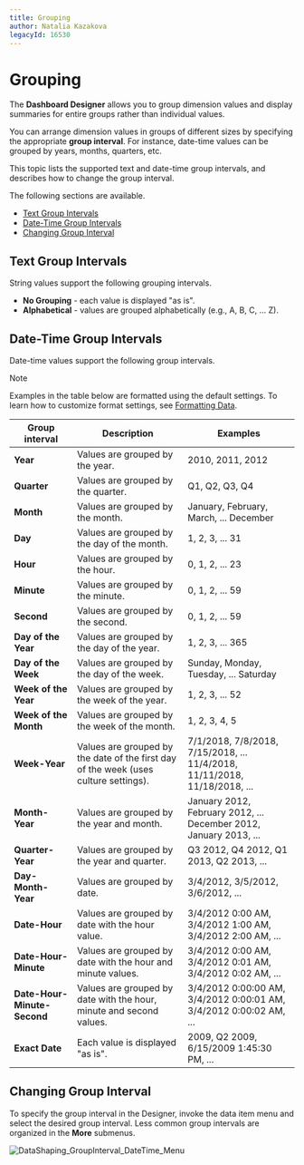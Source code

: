 ```yaml
---
title: Grouping
author: Natalia Kazakova
legacyId: 16530
---
```

# Grouping 
The **Dashboard Designer** allows you to group dimension values and display summaries for entire groups rather than individual values.

You can arrange dimension values in groups of different sizes by specifying the appropriate **group interval**. For instance, date-time values can be grouped by years, months, quarters, etc.

This topic lists the supported text and date-time group intervals, and describes how to change the group interval.

The following sections are available.
* [Text Group Intervals](#textgroupintervals)
* [Date-Time Group Intervals](#datetimegroupintervals)
* [Changing Group Interval](#changegroupinterval)

## <a name="textgroupintervals"/>Text Group Intervals
String values support the following grouping intervals.
* **No Grouping** - each value is displayed "as is".
* **Alphabetical** - values are grouped alphabetically (e.g., A, B, C, ... Z).

## <a name="datetimegroupintervals"/>Date-Time Group Intervals
Date-time values support the following group intervals.

> [!NOTE]
> Examples in the table below are formatted using the default settings. To learn how to customize format settings, see [Formatting Data](formatting-data.md).

| Group interval | Description | Examples |
|---|---|---|
| **Year** | Values are grouped by the year. | 2010, 2011, 2012 |
| **Quarter** | Values are grouped by the quarter. | Q1, Q2, Q3, Q4 |
| **Month** | Values are grouped by the month. | January, February, March, ... December |
| **Day** | Values are grouped by the day of the month. | 1, 2, 3, ... 31 |
| **Hour** | Values are grouped by the hour. | 0, 1, 2, ... 23 |
| **Minute** | Values are grouped by the minute. | 0, 1, 2, ... 59 |
| **Second** | Values are grouped by the second. | 0, 1, 2, ... 59 |
| **Day of the Year** | Values are grouped by the day of the year. | 1, 2, 3, ... 365 |
| **Day of the Week** | Values are grouped by the day of the week. | Sunday, Monday, Tuesday, ... Saturday |
| **Week of the Year** | Values are grouped by the week of the year. | 1, 2, 3, ... 52 |
| **Week of the Month** | Values are grouped by the week of the month. | 1, 2, 3, 4, 5 |
| **Week-Year**  |   Values are grouped by the date of the first day of the week (uses culture settings). |    7/1/2018, 7/8/2018, 7/15/2018, ... 11/4/2018, 11/11/2018, 11/18/2018, ...   |
| **Month-Year** | Values are grouped by the year and month. | January 2012, February 2012, ... December 2012, January 2013, ... |
| **Quarter-Year** | Values are grouped by the year and quarter. | Q3 2012, Q4 2012, Q1 2013, Q2 2013, ... |
| **Day-Month-Year** | Values are grouped by date. | 3/4/2012, 3/5/2012, 3/6/2012, ... |
| **Date-Hour** | Values are grouped by date with the hour value. | 3/4/2012 0:00 AM, 3/4/2012 1:00 AM, 3/4/2012 2:00 AM, ... |
| **Date-Hour-Minute** | Values are grouped by date with the hour and minute values. | 3/4/2012 0:00 AM, 3/4/2012 0:01 AM, 3/4/2012 0:02 AM, ... |
| **Date-Hour-Minute-Second** | Values are grouped by date with the hour, minute and second values. | 3/4/2012 0:00:00 AM, 3/4/2012 0:00:01 AM, 3/4/2012 0:00:02 AM, ... |
| **Exact Date** | Each value is displayed "as is". | 2009, Q2 2009, 6/15/2009 1:45:30 PM, ... |

## <a name="changegroupinterval"/>Changing Group Interval
To specify the group interval in the Designer, invoke the data item menu and select the desired group interval. Less common group intervals are organized in the **More** submenus.

![DataShaping_GroupInterval_DateTime_Menu](../../../images/img19330.png)